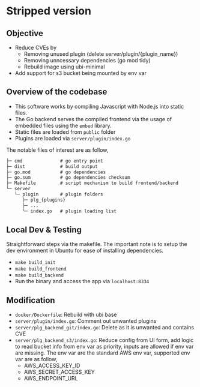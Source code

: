 # Stripped version

## Objective

- Reduce CVEs by
    - Removing unused plugin (delete server/plugin/{plugin_name})
    - Removing unncessary dependencies (go mod tidy)
    - Rebuild image using ubi-minimal 
- Add support for s3 bucket being mounted by env var

## Overview of the codebase

- This software works by compiling Javascript with Node.js into static files.
- The Go backend serves the compiled frontend via the usage of embedded files using the `embed` library.
- Static files are loaded from `public` folder
- Plugins are loaded via `server/plugin/index.go`

The notable files of interest are as follow,

```md
├─ cmd              # go entry point
├─ dist             # build output
├─ go.mod           # go dependencies
├─ go.sum           # go dependencies checksum
├─ Makefile         # script mechanism to build frontend/backend
└─ server
   └─ plugin        # plugin folders
      ├─ plg_{plugins}
      ├─ ...
      └─ index.go   # plugin loading list
```

## Local Dev & Testing

Straightforward steps via the makefile. The important note is to setup the dev environment in Ubuntu for ease of installing dependencies.

- `make build_init`
- `make build_frontend`
- `make build_backend`
- Run the binary and access the app via `localhost:8334`

## Modification

- `docker/Dockerfile`: Rebuild with ubi base
- `server/plugin/index.go`: Comment out unwanted plugins
- `server/plg_backend_git/index.go`: Delete as it is unwanted and contains CVE
- `server/plg_backend_s3/index.go`: Reduce config from UI form, add logic to read bucket info from env var as priority, inputs are allowed if env var are missing. The env var are the standard AWS env var, supported env var are as follow,
   - AWS_ACCESS_KEY_ID
   - AWS_SECRET_ACCESS_KEY
   - AWS_ENDPOINT_URL
